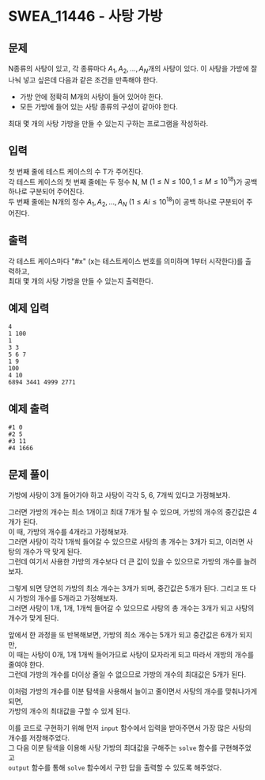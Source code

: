 # SWEA_11446 - 사탕 가방

## 문제

N종류의 사탕이 있고, 각 종류마다 $A_1, A_2, …, A_N$개의 사탕이 있다. 이 사탕을 가방에 잘 나눠 넣고 싶은데 다음과 같은 조건을 만족해야 한다.

- 가방 안에 정확히 M개의 사탕이 들어 있어야 한다.
- 모든 가방에 들어 있는 사탕 종류의 구성이 같아야 한다.

최대 몇 개의 사탕 가방을 만들 수 있는지 구하는 프로그램을 작성하라.

## 입력

첫 번째 줄에 테스트 케이스의 수 T가 주어진다.  
각 테스트 케이스의 첫 번째 줄에는 두 정수 N, M ($1 ≤ N ≤ 100, 1 ≤ M ≤ 10^{18}$)가 공백 하나로 구분되어 주어진다.  
두 번째 줄에는 N개의 정수 $A_1, A_2, …, A_N$ ($1 ≤ Ai ≤ 10^{18}$)이 공백 하나로 구분되어 주어진다.

## 출력

각 테스트 케이스마다 "#x" (x는 테스트케이스 번호를 의미하며 1부터 시작한다)를 출력하고,  
최대 몇 개의 사탕 가방을 만들 수 있는지 출력한다.

## 예제 입력

```
4
1 100
1
3 3
5 6 7
1 9
100
4 10
6894 3441 4999 2771
```

## 예제 출력

```
#1 0
#2 5
#3 11
#4 1666
```

## 문제 풀이

가방에 사탕이 3개 들어가야 하고 사탕이 각각 5, 6, 7개씩 있다고 가정해보자.

그러면 가방의 개수는 최소 1개이고 최대 7개가 될 수 있으며, 가방의 개수의 중간값은 4개가 된다.  
이 때, 가방의 개수를 4개라고 가정해보자.  
그러면 사탕이 각각 1개씩 들어갈 수 있으므로 사탕의 총 개수는 3개가 되고, 이러면 사탕의 개수가 딱 맞게 된다.  
그런데 여기서 사용한 가방의 개수보다 더 큰 값이 있을 수 있으므로 가방의 개수를 늘려보자.

그렇게 되면 당연히 가방의 최소 개수는 3개가 되며, 중간값은 5개가 된다. 그리고 또 다시 가방의 개수를 5개라고 가정해보자.  
그러면 사탕이 1개, 1개, 1개씩 들어갈 수 있으므로 사탕의 총 개수는 3개가 되고 사탕의 개수가 맞게 된다.

앞에서 한 과정을 또 반복해보면, 가방의 최소 개수는 5개가 되고 중간값은 6개가 되지만,  
이 때는 사탕이 0개, 1개 1개씩 들어가므로 사탕이 모자라게 되고 따라서 개방의 개수를 줄여야 한다.  
그런데 가방의 개수를 더이상 줄일 수 없으므로 가방의 개수의 최대값은 5개가 된다.

이처럼 가방의 개수를 이분 탐색을 사용해서 늘이고 줄이면서 사탕의 개수를 맞춰나가게 되면,  
가방의 개수의 최대값을 구할 수 있게 된다.

이를 코드로 구현하기 위해 먼저 `input` 함수에서 입력을 받아주면서 가장 많은 사탕의 개수를 저장해주었다.  
그 다음 이분 탐색을 이용해 사탕 가방의 최대값을 구해주는 `solve` 함수를 구현해주었고  
`output` 함수를 통해 `solve` 함수에서 구한 답을 출력할 수 있도록 해주었다.
